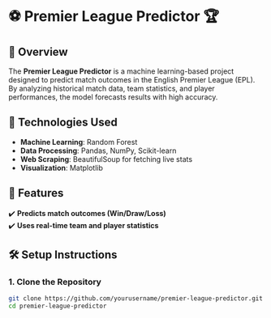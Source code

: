 # ⚽ Premier League Predictor 🏆  

## 🚀 Overview  
The **Premier League Predictor** is a machine learning-based project designed to predict match outcomes in the English Premier League (EPL). By analyzing historical match data, team statistics, and player performances, the model forecasts results with high accuracy.  

## 🔬 Technologies Used  
- **Machine Learning**: Random Forest 
- **Data Processing**: Pandas, NumPy, Scikit-learn  
- **Web Scraping**: BeautifulSoup for fetching live stats  
- **Visualization**: Matplotlib   

## 🎯 Features  
✔️ **Predicts match outcomes (Win/Draw/Loss)**  
✔️ **Uses real-time team and player statistics**  

## 🛠️ Setup Instructions  
### **1. Clone the Repository**  
```bash
git clone https://github.com/yourusername/premier-league-predictor.git
cd premier-league-predictor
